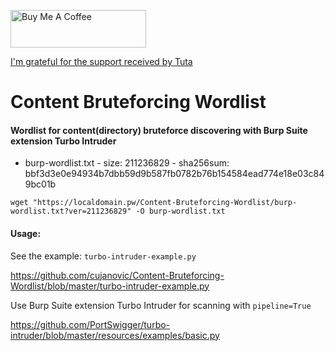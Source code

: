 <a href="https://www.buymeacoffee.com/cujanovic" target="_blank"><img src="https://cdn.buymeacoffee.com/buttons/v2/default-yellow.png" alt="Buy Me A Coffee" style="height: 60px !important;width: 217px !important;" ></a>

[I'm grateful for the support received by Tuta](https://tuta.com/)

# Content Bruteforcing Wordlist

#### Wordlist for content(directory) bruteforce discovering with Burp Suite extension Turbo Intruder

- burp-wordlist.txt - size: 211236829 - sha256sum: bbf3d3e0e94934b7dbb59d9b587fb0782b76b154584ead774e18e03c849bc01b

`wget "https://localdomain.pw/Content-Bruteforcing-Wordlist/burp-wordlist.txt?ver=211236829" -O burp-wordlist.txt`

#### Usage:

See the example: `turbo-intruder-example.py`

https://github.com/cujanovic/Content-Bruteforcing-Wordlist/blob/master/turbo-intruder-example.py


Use Burp Suite extension Turbo Intruder for scanning with `pipeline=True`

https://github.com/PortSwigger/turbo-intruder/blob/master/resources/examples/basic.py
